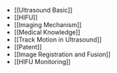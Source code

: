 - [[Ultrasound Basic]]
- [[HIFU]]
- [[Imaging Mechanism]]
- [[Medical Knowledge]]
- [[Track Motion in Ultrasound]]
- [[Patent]]
- [[Image Registration and Fusion]]
- [[HIFU Monitoring]]